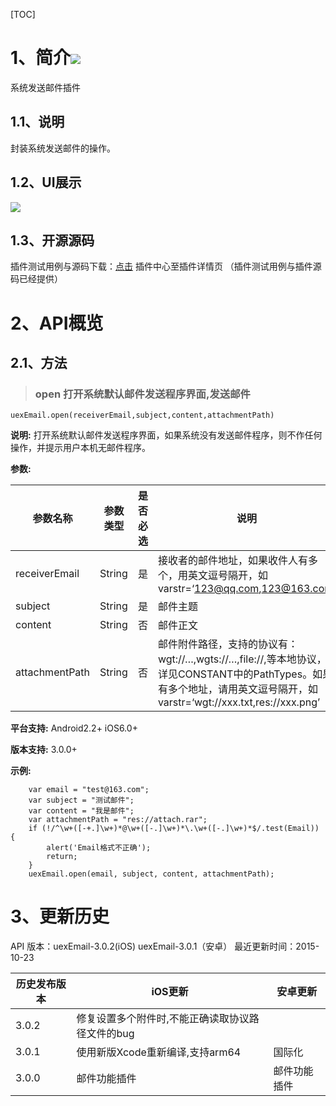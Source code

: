 [TOC]

# 1、简介[![](http://appcan-download.oss-cn-beijing.aliyuncs.com/%E5%85%AC%E6%B5%8B%2Fgf.png)]() 
系统发送邮件插件

## 1.1、说明
 封装系统发送邮件的操作。

## 1.2、UI展示
 ![](http://newdocx.appcan.cn/docximg/152402m2015e6w7q.jpg)

## 1.3、开源源码
插件测试用例与源码下载：[点击](http://plugin.appcan.cn/details.html?id=171_index) 插件中心至插件详情页 （插件测试用例与插件源码已经提供）

# 2、API概览

## 2.1、方法

> ### open 打开系统默认邮件发送程序界面,发送邮件

`uexEmail.open(receiverEmail,subject,content,attachmentPath)`

**说明:**
打开系统默认邮件发送程序界面，如果系统没有发送邮件程序，则不作任何操作，并提示用户本机无邮件程序。

**参数:**
 
|  参数名称 | 参数类型  | 是否必选  |  说明 |
| ------------ | ------------ | ------------ | ------------ |
| receiverEmail | String | 是 | 接收者的邮件地址，如果收件人有多个，用英文逗号隔开，如varstr=‘123@qq.com,123@163.com’ |
| subject | String | 是 | 邮件主题 |
| content | String | 否 | 邮件正文 |
| attachmentPath | String | 否 | 邮件附件路径，支持的协议有：wgt://…,wgts://…,file://,等本地协议，详见CONSTANT中的PathTypes。如果有多个地址，请用英文逗号隔开，如varstr=‘wgt://xxx.txt,res://xxx.png’ |

**平台支持:**
Android2.2+
iOS6.0+

**版本支持:**
3.0.0+

**示例:**

```
    var email = "test@163.com";
    var subject = "测试邮件";
    var content = "我是邮件";
    var attachmentPath = "res://attach.rar";
    if (!/^\w+([-+.]\w+)*@\w+([-.]\w+)*\.\w+([-.]\w+)*$/.test(Email)) {
        alert('Email格式不正确');
        return;
    }
    uexEmail.open(email, subject, content, attachmentPath);
```
# 3、更新历史
API 版本：uexEmail-3.0.2(iOS) uexEmail-3.0.1（安卓）
 最近更新时间：2015-10-23
 
|  历史发布版本 | iOS更新  | 安卓更新  |
| ------------ | ------------ | ------------ |
| 3.0.2  | 修复设置多个附件时,不能正确读取协议路径文件的bug  | |
| 3.0.1  | 使用新版Xcode重新编译,支持arm64  | 国际化 |
| 3.0.0  | 邮件功能插件  | 邮件功能插件|

